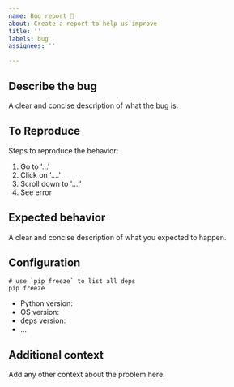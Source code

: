 ```yaml
---
name: Bug report 🐛
about: Create a report to help us improve
title: ''
labels: bug
assignees: ''

---
```


## Describe the bug

A clear and concise description of what the bug is.

## To Reproduce

Steps to reproduce the behavior:

1. Go to '...'
2. Click on '....'
3. Scroll down to '....'
4. See error

## Expected behavior

A clear and concise description of what you expected to happen.

## Configuration

```shell
# use `pip freeze` to list all deps
pip freeze
```

- Python version:
- OS version:
- deps version:
- ...

## Additional context

Add any other context about the problem here.
